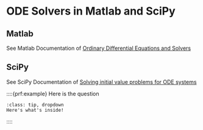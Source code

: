 # ODE Solvers in Matlab and SciPy
## Matlab

See Matlab Documentation of [Ordinary Differential Equations and Solvers](https://www.mathworks.com/help/matlab/ordinary-differential-equations.html)

## SciPy

See SciPy Documentation of [Solving initial value problems for ODE systems](https://docs.scipy.org/doc/scipy/reference/integrate.html#solving-initial-value-problems-for-ode-systems)

::::{prf:example}
Here is the question

```{admonition} Solution (click to show)
:class: tip, dropdown
Here's what's inside!
```
::::